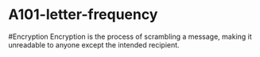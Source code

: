 # A101-letter-frequency
#Encryption 
Encryption is the process of scrambling a message, making it unreadable to anyone except the intended recipient.
